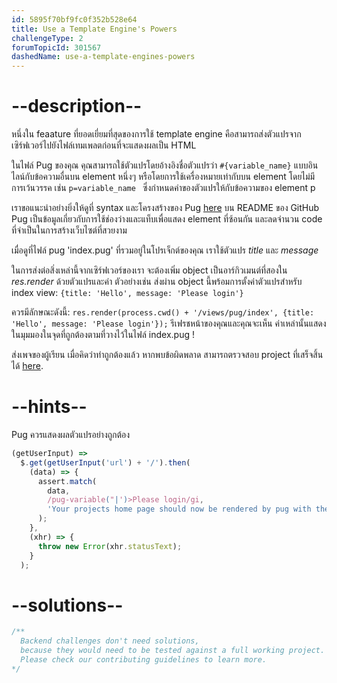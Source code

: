 ```yaml
---
id: 5895f70bf9fc0f352b528e64
title: Use a Template Engine's Powers
challengeType: 2
forumTopicId: 301567
dashedName: use-a-template-engines-powers
---
```


# --description--

หนึ่งใน feaature ที่ยอดเยี่ยมที่สุดของการใช้ template engine คือสามารถส่งตัวแปรจากเซิร์ฟเวอร์ไปยังไฟล์เทมเพลตก่อนที่จะแสดงผลเป็น HTML

ในไฟล์ Pug ของคุณ คุณสามารถใช้ตัวแปรโดยอ้างอิงชื่อตัวแปรว่า `#{variable_name}` แบบอินไลน์กับข้อความอื่นบน element หนึ่งๆ หรือโดยการใช้เครื่องหมายเท่ากับบน element โดยไม่มีการเว้นวรรค เช่น `p=variable_name ` ซึ่งกำหนดค่าของตัวแปรให้กับข้อความของ element p

เราขอแนะนำอย่างยิ่งให้ดูที่ syntax และโครงสร้างของ Pug [here](https://github.com/pugjs/pug) บน README ของ GitHub Pug เป็นข้อมูลเกี่ยวกับการใช้ช่องว่างและแท็บเพื่อแสดง element ที่ซ้อนกัน และลดจำนวน code ที่จำเป็นในการสร้างเว็บไซต์ที่สวยงาม

เมื่อดูที่ไฟล์ pug 'index.pug' ที่รวมอยู่ในโปรเจ็กต์ของคุณ เราใช้ตัวแปร *title* และ *message*

ในการส่งต่อสิ่งเหล่านี้จากเซิร์ฟเวอร์ของเรา จะต้องเพิ่ม object เป็นอาร์กิวเมนต์ที่สองใน *res.render* ด้วยตัวแปรและค่า ตัวอย่างเช่น ส่งผ่าน object นี้พร้อมการตั้งค่าตัวแปรสำหรับ index view: `{title: 'Hello', message: 'Please login'}`

ควรมีลักษณะดังนี้: `res.render(process.cwd() + '/views/pug/index', {title: 'Hello', message: 'Please login'});` รีเฟรชหน้าของคุณและคุณจะเห็น ค่าเหล่านั้นแสดงในมุมมองในจุดที่ถูกต้องตามที่วางไว้ในไฟล์ index.pug !

ส่งเพจของผู้เรียน เมื่อคิดว่าทำถูกต้องแล้ว หากพบข้อผิดพลาด สามารถตรวจสอบ project ที่เสร็จสิ้นได้ [here](https://gist.github.com/camperbot/4af125119ed36e6e6a8bb920db0c0871).

# --hints--

Pug ควรแสดงผลตัวแปรอย่างถูกต้อง

```js
(getUserInput) =>
  $.get(getUserInput('url') + '/').then(
    (data) => {
      assert.match(
        data,
        /pug-variable("|')>Please login/gi,
        'Your projects home page should now be rendered by pug with the projects .pug file unaltered'
      );
    },
    (xhr) => {
      throw new Error(xhr.statusText);
    }
  );
```

# --solutions--

```js
/**
  Backend challenges don't need solutions, 
  because they would need to be tested against a full working project. 
  Please check our contributing guidelines to learn more.
*/
```
